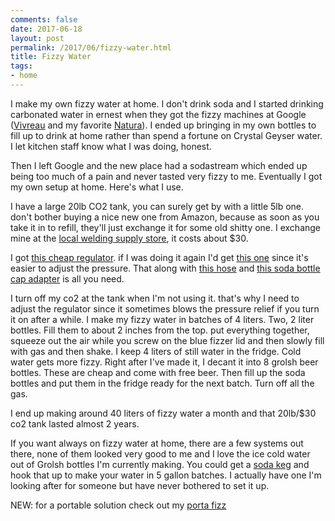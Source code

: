 ```yaml
---
comments: false
date: 2017-06-18
layout: post
permalink: /2017/06/fizzy-water.html
title: Fizzy Water
tags:
- home
---
```

I make my own fizzy water at home. I don't drink soda and I started drinking carbonated water in ernest when they got the fizzy machines at Google ([Vivreau](http://www.vivreau.com/) and my favorite [Natura](http://www.naturawater.com/)). I ended up bringing in my own bottles to fill up to drink at home rather than spend a fortune on Crystal Geyser water. I let kitchen staff know what I was doing, honest.

Then I left Google and the new place had a sodastream which ended up being too much of a pain and never tasted very fizzy to me. Eventually I got my own setup at home. Here's what I use.

I have a large 20lb CO2 tank, you can surely get by with a little 5lb one. don't bother buying a nice new one from Amazon, because as soon as you take it in to refill, they'll just exchange it for some old shitty one.
I exchange mine at the [local welding supply store](http://www.mathesongas.com/), it costs about $30.

I got [this cheap regulator](https://smile.amazon.com/Kegco-KC-LH-542-Premium-Regulator/dp/B003WX772G). if I was doing it again I'd get [this one](https://smile.amazon.com/Taprite-T742HP-Primary-Pressure-Regulator/dp/B002UZUJ22) since it's easier to adjust the pressure. That along with [this hose](https://smile.amazon.com/16-Gas-Line-Assembly-Ball/dp/B0064OI77Y) and [this soda bottle cap adapter](https://smile.amazon.com/Carbonation-Carbacap-Coupling-Carbonate-Fruit/dp/B01039C0Z0) is all you need.

I turn off my co2 at the tank when I'm not using it. that's why I need to adjust the regulator since it sometimes blows the pressure relief if you turn it on after a while. I make my fizzy water in batches of 4 liters. Two, 2 liter bottles. Fill them to about 2 inches from the top. put everything together, squeeze out the air while you screw on the blue fizzer lid and then slowly fill with gas and then shake. I keep 4 liters of still water in the fridge. Cold water gets more fizzy. Right after I've made it, I decant it into 8 grolsh beer bottles. These are cheap and come with free beer. Then fill up the soda bottles and put them in the fridge ready for the next batch. Turn off all the gas.

I end up making around 40 liters of fizzy water a month and that 20lb/$30 co2 tank lasted almost 2 years.

If you want always on fizzy water at home, there are a few systems out there, none of them looked very good to me and I love the ice cold water out of Grolsh bottles I'm currently making. You could get a [soda keg](https://smile.amazon.com/NEW-Gallon-Ball-Lock-Connections/dp/B0088PJBOA) and hook that up to make your water in 5 gallon batches. I actually have one I'm looking after for someone but have never bothered to set it up.

NEW: for a portable solution check out my [porta fizz](/2020/08/portafizz.html)

